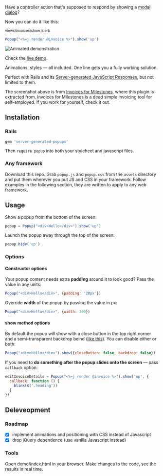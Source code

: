 Have a controller action that's supposed to respond by showing a [modal dialog](https://en.wikipedia.org/wiki/Modal_window)? 

Now you can do it like this:

<sub>views/invoices/show.js.erb<sub>
```javascript
Popup("<%=j render @invoice %>").show('up')
```

![Animated demonstration](http://i.giphy.com/3oEjI0kLsPZ7u6l8ru.gif)

Check the [live demo](https://colorfulfool.github.io/server-generated-popups/demo/).

Animations, styles — all included. One line gets you a fully working solution.

Perfect with Rails and its [Server-generated JavaScript Responses](https://signalvnoise.com/posts/3697-server-generated-javascript-responses), but not limited to them.

The screenshot above is from [Invoices for Milestones](http://invoicesformilestones.com), where this plugin is extracted from. Invoices for Milestones is a dead simple invoicing tool for self-employed. If you work for yourself, check it out.

## Installation

### Rails

```ruby
gem 'server-generated-popups'
```

Then `require popup` into both your styleheet and javascript files.

### Any framework

Download this repo. Grab `popup.js` and `popup.css` from the `assets` directory and put them wherever you put JS and CSS in your framework. Follow examples in the following section, they are written to apply to any web framework.

## Usage

Show a popup from the bottom of the screen:

```javascript
popup = Popup("<div>Hello</div>").show('up')
```

Launch the popup away through the top of the screen:

```javascript
popup.hide('up')
```

### Options

#### Constructor options

Your popup content needs extra **padding** around it to look good? Pass the value in any units:

```javascript
Popup("<div>Hello</div>", {padding: '20px'})
```

Override **width** of the popup by passing the value in px:

```javascript
Popup("<div>Hello</div>", {width: 300})
```

#### show method options

By default the popup will show with a close button in the top right corner and a semi-transparent backdrop beind ([like this](https://colorfulfool.github.io/server-generated-popups/demo/)). You can disable either or both:

```javascript
Popup("<div>Hello</div>").show({closeButton: false, backdrop: false})
```

If you need to **do something after the popup slides onto the screen** — pass `callback` option:

```javascript
editInvoiceDetails = Popup("<%=j render @invoice %>").show('up', {
  callback: function () {
    blink($('.heading'))
  }
})
```

## Deleveopment

### Roadmap

- [x] implement animations and positioning with CSS instead of Javascript
- [x] drop jQuery dependence (use vanilla Javascript instead)

### Tools

Open demo/index.html in your browser. Make changes to the code, see the results in real time.
